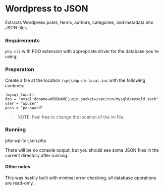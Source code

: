 # Wordpress to JSON

Extracts Wordpress posts, terms, authors, categories, and metadata into JSON files.

### Requirements

`php-cli` with PDO extension with appropriate driver for the database you're using.

### Preperation

Create a file at the location `/opt/php-db-local.ini` with the following contents:

```
[mysql_local]
dsn = "mysql:dbname=WPDBNAME;unix_socket=/var/run/mysqld/mysqld.sock"
user = "wpuser"
pass = "password"
```

> NOTE: Feel free to change the location of the ini file.

### Running

php wp-to-json.php

There will be no console output, but you should see some JSON files in the current directory after running.

#### Other notes

This was hastily built with minimal error checking, all database operations are read-only.